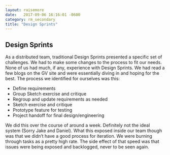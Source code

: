 ```yaml
---
layout: raisemore
date:   2017-09-06 16:16:01 -0600
category: rm_secondary
title: "Design Sprints"
---
```


## Design Sprints
As a distributed team, traditional Design Sprints presented a specific set of challenges. We had to make some changes to the process to fit our needs. None of us had much, if any, experience with Design Sprints. We had read a few blogs on the GV site and were essentially diving in and hoping for the best. The process we identified  for ourselves was this:

  - Define requirements
  - Group Sketch exercise and critique
  - Regroup and update requirements as needed
  - Sketch exercise and critique
  - Prototype feature for testing
  - Project handoff for final design/engineering

We did this over the course of around a week. Definitely not the ideal system (Sorry Jake and Daniel). What this exposed inside our team though was that we didn’t have a good process for iteration. We were burning through tasks as a pretty high rate. The side effect of that speed was that issues were being exposed and backlogged, never to be seen again.
